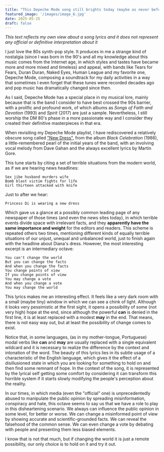 ```yaml
---
title: "This Depeche Mode song still brights today (maybe as never before)"
featured_image: '/images/image_6.jpg'
date: 2025-05-25
draft: false
---
```

*This text reflects my own view about a song lyrics and it does not represent any official or definitive interpretation about it*

I just love the 80s synth-pop style. It produces in me a strange kind of nostalgia (since I was born in the 90's and all my knowledge about this music comes from the Internet age, in which styles and tastes have became more and more mixed and timeless) and appeal, with bands like Tears for Fears, Duran Duran, Naked Eyes, Human League and my favorite one, Depeche Mode, composing a soundtrack for my daily activities in a way that sometimes I even forget that these tunes were recorded decades ago and pop music has dramatically changed since then.

As I said, Depeche Mode has a special place in my musical lore, mainly because that is the band I consider to have best crossed the 90s barrier, with a prolific and profound work, of which albums as *Songs of Faith and Devotion* (1993) and *Spirit* (2017) are just a sample. Nevertheless, I still worship the DM 80's phase in a more passionate way and I consider they created their definitive masterpieces in that era.

When revisiting my Depeche Mode playlist, I have rediscovered a relatively obscure song called ["New Dress"](https://open.spotify.com/intl-pt/track/4abUZEEdNN4wDgQ8N7CNSs?si=66acda4ddfbc497b), from the album *Black Celebration* (1986), a little-remembered pearl of the initial years of the band, with an involving vocal melody from Dave Gahan and the always excellent lyrics by Martin Gore.

This tune starts by citing a set of terrible situations from the modern world, as if we are hearing news headlines:

```
Sex jibe husband murders wife
Bomb blast victim fights for life
Girl thirteen attacked with knife 
```

Just to after we hear:

```
Princess Di is wearing a new dress
```

Which gave us a glance at a possibly common leading page of any newspaper of those times (and even the news sites today), in which terrible events divide space with irrelevant facts, and they **apparently have the same importance and weight** for the editors and readers. This scheme is repeated others two times, mentioning different kinds of equally terrible situations of our unjust, unequal and unbalanced world, just to finish again with the headline about Diana's dress. However, the most interesting excerpt is an intermediary octave: 

```
You can't change the world
But you can change the facts
And when you change the facts
You change points of view
If you change points of view
You may change a vote
And when you change a vote
You may change the world
```

This lyrics makes me an interesting effect. It feels like a very dark room with a small (maybe tiny) window in which we can see a chink of light. Although it looks very pessimistic at the first sight, it opens a possibility of some (not very high) hope at the end, since although the powerful **can** is denied in the first line, it is at least replaced with a modest **may** in the end. That means, there is not easy way out, but at least the possibility of change comes to exist.

Notice that, in some languages, (as in my mother-tongue, Portuguese) modal verbs like **can** and **may** are usually replaced with a single equivalent wildcard and it is necessary to realize the difference by the context and intonation of the word. The beauty of this lyrics lies in its subtle usage of a characteristic of the English language, which gives it the effect of a disillusioned state in which you are looking for something to hold on and then find some remnant of hope. In the context of the song, it is represented by the lyrical self getting some comfort by considering it can transform this horrible system if it starts slowly modifying the people's perception about the reality.

In our times, in which media (even the "official" one) is unprecedentedly abused to manipulate the public opinion by spreading misinformation, conspiracy and hate, this octave seems to say us that we have a role to play in this disheartening scenario. We always can influence the public opinion in some level, for better or worse. We can change a misinformed point of view by showing accurate and scientific-grounded facts. We can reveal the falsehood of the common sense. We can even change a vote by debating with people and presenting them less biased elements.

I know that is not that much, but if changing the world it is just a remote possibility, our only choice is to hold on it and try it out. 
